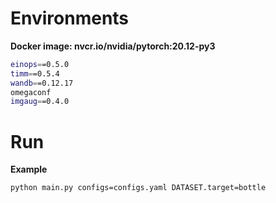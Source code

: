 # Environments

**Docker image: nvcr.io/nvidia/pytorch:20.12-py3**

```bash
einops==0.5.0
timm==0.5.4
wandb==0.12.17
omegaconf
imgaug==0.4.0
```

# Run
**Example**

```bash
python main.py configs=configs.yaml DATASET.target=bottle
```
